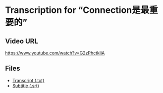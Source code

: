 # Transcription for “Connection是最重要的”
## Video URL
https://www.youtube.com/watch?v=G2zPhctkIiA
 
## Files
- [Transcript (.txt)](./transcript.txt)
- [Subtitle (.srt)](./transcript.srt)
